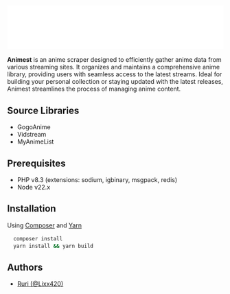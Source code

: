 <img src="public/Animest_EntryHead_2K.png" alt="Animest Banner">

**Animest** is an anime scraper designed to efficiently gather anime data from various streaming sites. It organizes and maintains a comprehensive anime library, providing users with seamless access to the latest streams. Ideal for building your personal collection or staying updated with the latest releases, Animest streamlines the process of managing anime content.

## Source Libraries

- GogoAnime
- Vidstream
- MyAnimeList

## Prerequisites

- PHP v8.3 (extensions: sodium, igbinary, msgpack, redis)
- Node v22.x

## Installation

Using [Composer](https://getcomposer.org/) and [Yarn](https://yarnpkg.com/)

```bash
  composer install
  yarn install && yarn build
```

## Authors

- [Ruri (@Lixx420)](https://github.com/Lixx420)
